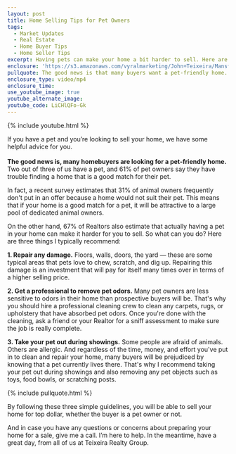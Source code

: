 ```yaml
---
layout: post
title: Home Selling Tips for Pet Owners
tags:
  - Market Updates
  - Real Estate
  - Home Buyer Tips
  - Home Seller Tips
excerpt: Having pets can make your home a bit harder to sell. Here are some tips to prepare your home so well that buyers won’t have the slightest clue you are a pet owner.
enclosure: 'https://s3.amazonaws.com/vyralmarketing/John+Teixeira/Mansfield+Real+Estate+Agent+Selling+with+pets.mp4'
pullquote: The good news is that many buyers want a pet-friendly home.
enclosure_type: video/mp4
enclosure_time:
use_youtube_image: true
youtube_alternate_image:
youtube_code: LiCHlQFo-Gk
---
```



{% include youtube.html %}

If you have a pet and you’re looking to sell your home, we have some helpful advice for you.
<br>
<br>**The good news is, many homebuyers are looking for a pet-friendly home.** Two out of three of us have a pet, and 61% of pet owners say they have trouble finding a home that is a good match for their pet.

In fact, a recent survey estimates that 31% of animal owners frequently don't put in an offer because a home would not suit their pet. This means that if your home is a good match for a pet, it will be attractive to a large pool of dedicated animal owners.

On the other hand, 67% of Realtors also estimate that actually having a pet in your home can make it harder for you to sell. So what can you do? Here are three things I typically recommend:

**1. Repair any damage.** Floors, walls, doors, the yard — these are some typical areas that pets love to chew, scratch, and dig up. Repairing this damage is an investment that will pay for itself many times over in terms of a higher selling price.

**2. Get a professional to remove pet odors.** Many pet owners are less sensitive to odors in their home than prospective buyers will be. That's why you should hire a professional cleaning crew to clean any carpets, rugs, or upholstery that have absorbed pet odors. Once you're done with the cleaning, ask a friend or your Realtor for a sniff assessment to make sure the job is really complete.

**3. Take your pet out during showings.** Some people are afraid of animals. Others are allergic. And regardless of the time, money, and effort you've put in to clean and repair your home, many buyers will be prejudiced by knowing that a pet currently lives there. That's why I recommend taking your pet out during showings and also removing any pet objects such as toys, food bowls, or scratching posts.

{% include pullquote.html %}

By following these three simple guidelines, you will be able to sell your home for top dollar, whether the buyer is a pet owner or not.

And in case you have any questions or concerns about preparing your home for a sale, give me a call. I’m here to help. In the meantime, have a great day, from all of us at Teixeira Realty Group.
